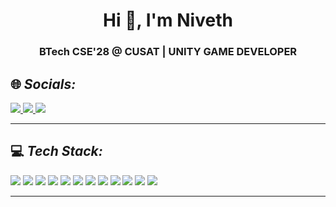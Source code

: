 
<h1 align="center">Hi 👋, I'm Niveth</h1>
<h3 align="center">BTech CSE'28 @ CUSAT | UNITY GAME DEVELOPER </h3>

<div>
  
</div>


## 🌐 *Socials:*
<p align="left">
<a class = "hover" href="https://www.instagram.com/niveth_vm/" target="_blank">
  <img src="https://img.shields.io/badge/Instagram-%23E4405F.svg?style=for-the-badge&logo=instagram&logoColor=white">
</a>
<a class = "hover" href="https://www.linkedin.com/in/niveth-vm-5287b8316/" target="_blank">
  <img src="https://img.shields.io/badge/LinkedIn-%230077B5.svg?style=for-the-badge&logo=linkedin&logoColor=white">
</a>
<a class = "hover" href="https://x.com/NIVETHxVM" target="_blank">
  <img src="https://img.shields.io/badge/X-black.svg?style=for-the-badge&logo=x&logoColor=white&labelWidth=60" alt="X">
</a>

</p>

---

## 💻 *Tech Stack:*
<p align="left">
  <img src="https://img.shields.io/badge/Java-%23ED8B00.svg?style=for-the-badge&logo=java&logoColor=white">
  <img src="https://img.shields.io/badge/Unity-FFFFFF?style=for-the-badge&logo=unity&logoColor=black">
  <img src="https://img.shields.io/badge/Python-%233776AB.svg?style=for-the-badge&logo=python&logoColor=white">
  <img src="https://img.shields.io/badge/C++-006400?style=for-the-badge&logo=cplusplus&logoColor=white">
  <img src="https://img.shields.io/badge/C-%2300599C.svg?style=for-the-badge&logo=c&logoColor=white">
  <img src="https://img.shields.io/badge/HTML5-%23E34F26.svg?style=for-the-badge&logo=html5&logoColor=white">
  <img src="https://img.shields.io/badge/CSS3-%231572B6.svg?style=for-the-badge&logo=css3&logoColor=white">
  <img src="https://img.shields.io/badge/JavaScript-%23F7DF1E.svg?style=for-the-badge&logo=javascript&logoColor=black">
  <img src="https://img.shields.io/badge/MySQL-%2300f.svg?style=for-the-badge&logo=mysql&logoColor=white">
  <img src="https://img.shields.io/badge/Bootstrap-%23563D7C.svg?style=for-the-badge&logo=bootstrap&logoColor=white">
  <img src="https://img.shields.io/badge/Blender-%23F5792A.svg?style=for-the-badge&logo=blender&logoColor=white"> 
  <img src="https://img.shields.io/badge/Figma-4B0082?style=for-the-badge&logo=figma&logoColor=white">
  
</p>

---


